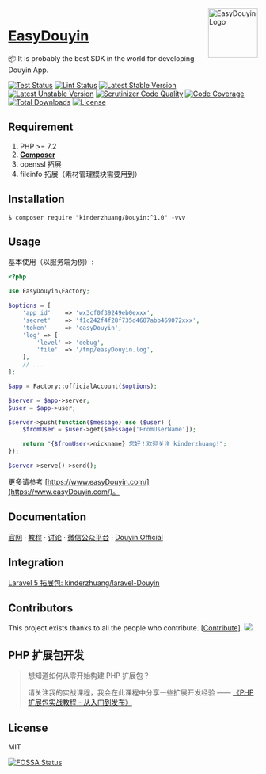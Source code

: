 <img align="right" width="100" src="https://user-images.githubusercontent.com/1472352/49656357-1e874080-fa78-11e8-80ea-69e2103345cf.png" alt="EasyDouyin Logo"/>

<h1 align="left"><a href="https://www.easyDouyin.com">EasyDouyin</a></h1>

📦 It is probably the best SDK in the world for developing Douyin App.

[![Test Status](https://github.com/kinderzhuang/Douyin/workflows/Test/badge.svg)](https://github.com/kinderzhuang/Douyin/actions) 
[![Lint Status](https://github.com/kinderzhuang/Douyin/workflows/Lint/badge.svg)](https://github.com/kinderzhuang/Douyin/actions) 
[![Latest Stable Version](https://poser.pugx.org/kinderzhuang/Douyin/v/stable.svg)](https://packagist.org/packages/kinderzhuang/Douyin) 
[![Latest Unstable Version](https://poser.pugx.org/kinderzhuang/Douyin/v/unstable.svg)](https://packagist.org/packages/kinderzhuang/Douyin)
[![Scrutinizer Code Quality](https://scrutinizer-ci.com/g/kinderzhuang/Douyin/badges/quality-score.png?b=master)](https://scrutinizer-ci.com/g/kinderzhuang/Douyin/?branch=master) 
[![Code Coverage](https://scrutinizer-ci.com/g/kinderzhuang/Douyin/badges/coverage.png?b=master)](https://scrutinizer-ci.com/g/kinderzhuang/Douyin/?branch=master) 
[![Total Downloads](https://poser.pugx.org/kinderzhuang/Douyin/downloads)](https://packagist.org/packages/kinderzhuang/Douyin) 
[![License](https://poser.pugx.org/kinderzhuang/Douyin/license)](https://packagist.org/packages/kinderzhuang/Douyin) 


## Requirement

1. PHP >= 7.2
2. **[Composer](https://getcomposer.org/)**
3. openssl 拓展
4. fileinfo 拓展（素材管理模块需要用到）

## Installation

```shell
$ composer require "kinderzhuang/Douyin:^1.0" -vvv
```

## Usage

基本使用（以服务端为例）:

```php
<?php

use EasyDouyin\Factory;

$options = [
    'app_id'    => 'wx3cf0f39249eb0exxx',
    'secret'    => 'f1c242f4f28f735d4687abb469072xxx',
    'token'     => 'easyDouyin',
    'log' => [
        'level' => 'debug',
        'file'  => '/tmp/easyDouyin.log',
    ],
    // ...
];

$app = Factory::officialAccount($options);

$server = $app->server;
$user = $app->user;

$server->push(function($message) use ($user) {
    $fromUser = $user->get($message['FromUserName']);

    return "{$fromUser->nickname} 您好！欢迎关注 kinderzhuang!";
});

$server->serve()->send();
```

更多请参考 [https://www.easyDouyin.com/](https://www.easyDouyin.com/)。

## Documentation

[官网](https://www.easyDouyin.com)  · [教程](https://www.easyDouyin.com/tutorials)  ·  [讨论](https://yike.io/)  ·  [微信公众平台](https://mp.weixin.qq.com/wiki)  ·  [Douyin Official](http://admin.Douyin.com/wiki)

## Integration

[Laravel 5 拓展包: kinderzhuang/laravel-Douyin](https://github.com/kinderzhuang/laravel-Douyin)

## Contributors

This project exists thanks to all the people who contribute. [[Contribute](CONTRIBUTING.md)].
<a href="https://github.com/kinderzhuang/Douyin/graphs/contributors"><img src="https://opencollective.com/Douyin/contributors.svg?width=890" /></a>


## PHP 扩展包开发

> 想知道如何从零开始构建 PHP 扩展包？
>
> 请关注我的实战课程，我会在此课程中分享一些扩展开发经验 —— [《PHP 扩展包实战教程 - 从入门到发布》](https://learnku.com/courses/creating-package)


## License

MIT


[![FOSSA Status](https://app.fossa.io/api/projects/git%2Bgithub.com%2Fkinderzhuang%2FDouyin.svg?type=large)](https://app.fossa.io/projects/git%2Bgithub.com%2Fkinderzhuang%2FDouyin?ref=badge_large)
